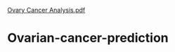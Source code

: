 [Ovary Cancer Analysis.pdf](https://github.com/miteshm10/Ovarian-cancer-prediction/files/7074572/Ovary.Cancer.Analysis.pdf)
# Ovarian-cancer-prediction
